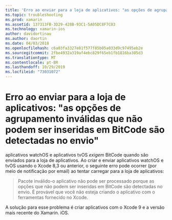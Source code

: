 ```yaml
---
title: 'Erro ao enviar para a loja de aplicativos: "as opções de agrupamento inválidas que não podem ser inseridas em BitCode são detectadas no envio"'
ms.topic: troubleshooting
ms.prod: xamarin
ms.assetid: 137313FB-3D29-428B-93C1-5A05DC8F7C03
ms.technology: xamarin-ios
author: davidortinau
ms.author: daortin
ms.date: 04/03/2018
ms.openlocfilehash: c6a03fa3327e81f577f85b05a033d9c97495eb2e
ms.sourcegitcommit: 2fbe4932a319af4ebc829f65eb1fb1816ba305d3
ms.translationtype: MT
ms.contentlocale: pt-BR
ms.lasthandoff: 10/29/2019
ms.locfileid: "73031072"
---
```

# <a name="error-when-submitting-to-app-store-invalid-bundle---options-not-allowed-to-be-embedded-in-bitcode-are-detected-in-the-submission"></a>Erro ao enviar para a loja de aplicativos: "as opções de agrupamento inválidas que não podem ser inseridas em BitCode são detectadas no envio"

aplicativos watchOS e aplicativos tvOS _exigem_ BitCode quando são enviados para a loja de aplicativos. Ao criar e enviar aplicativos watchOS e tvOS usando o Xcode 8,3 ou anterior, o seguinte erro pode ocorrer (por meio de notificação por email) ao tentar carregar para a loja de aplicativos:

>Pacote inválido-o aplicativo não pode ser processado porque as opções que não podem ser inseridas em BitCode são detectadas no envio. É provável que você não esteja criando o aplicativo com o ferramentas fornecido no Xcode.

A solução para esse problema é criar aplicativos com o Xcode 9 e a versão mais recente do Xamarin. iOS.
